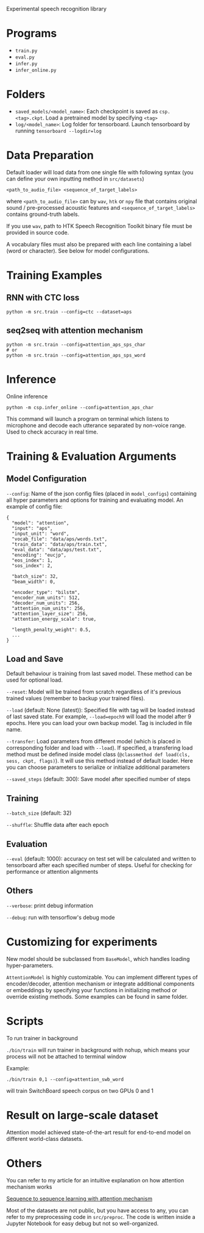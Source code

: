 Experimental speech recognition library

# Programs

- `train.py`
- `eval.py`
- `infer.py`
- `infer_online.py`

# Folders

- `saved_models/<model_name>`: Each checkpoint is saved as `csp.<tag>.ckpt`. Load a pretrained model by specifying `<tag>`
- `log/<model_name>`: Log folder for tensorboard. Launch tensorboard by running `tensorboard --logdir=log`

# Data Preparation

Default loader will load data from one single file with following syntax (you can define your own inputting method in `src/datasets`)

```
<path_to_audio_file> <sequence_of_target_labels>
```

where `<path_to_audio_file>` can by `wav`, `htk` or `npy` file that contains original sound / pre-processed acoustic features and `<sequence_of_target_labels>` contains ground-truth labels.

If you use `wav`, path to HTK Speech Recognition Toolkit binary file must be provided in source code.

A vocabulary files must also be prepared with each line containing a label (word or character). See below for model configurations.

# Training Examples

## RNN with CTC loss

```
python -m src.train --config=ctc --dataset=aps
```

## seq2seq with attention mechanism

```
python -m src.train --config=attention_aps_sps_char
# or
python -m src.train --config=attention_aps_sps_word
```

# Inference

Online inference

```
python -m csp.infer_online --config=attention_aps_char
```

This command will launch a program on terminal which listens to microphone and decode each utterance separated by non-voice range. Used to check accuracy in real time.

# Training & Evaluation Arguments

## Model Configuration

`--config`: Name of the json config files (placed in `model_configs`) containing all hyper parameters and options for training and evaluating model. An example of config file:

```
{
  "model": "attention",
  "input": "aps",
  "input_unit": "word",
  "vocab_file": "data/aps/words.txt",
  "train_data": "data/aps/train.txt",
  "eval_data": "data/aps/test.txt",
  "encoding": "eucjp",
  "eos_index": 1,
  "sos_index": 2,

  "batch_size": 32,
  "beam_width": 0,

  "encoder_type": "bilstm",
  "encoder_num_units": 512,
  "decoder_num_units": 256,
  "attention_num_units": 256,
  "attention_layer_size": 256,
  "attention_energy_scale": true,

  "length_penalty_weight": 0.5,
  ...
}
```

## Load and Save

Default behaviour is training from last saved model. These method can be used for optional load.

`--reset`: Model will be trained from scratch regardless of it's previous trained values (remember to backup your trained files). 

`--load` (default: None (latest)): Specified file with tag will be loaded instead of last saved state. For example, `--load=epoch9` will load the model after 9 epochs. Here you can load your own backup model. Tag is included in file name.

`--transfer`: Load parameters from different model (which is placed in corresponding folder and load with `--load`). If specified, a transfering load method must be defined inside model class (`@classmethod def load(cls, sess, ckpt, flags)`). It will use this method instead of default loader. Here you can choose parameters to serialize or initialize additional parameters

`--saved_steps` (default: 300): Save model after specified number of steps

## Training

`--batch_size` (default: 32)

`--shuffle`: Shuffle data after each epoch

## Evaluation

`--eval` (default: 1000): accuracy on test set will be calculated and written to tensorboard after each specified number of steps. Useful for checking for performance or attention alignments

## Others

`--verbose`: print debug information

`--debug`: run with tensorflow's debug mode

# Customizing for experiments

New model should be subclassed from `BaseModel`, which handles loading hyper-parameters.

`AttentionModel` is highly customizable. You can implement different types of encoder/decoder, attention mechanism or integrate additional components or embeddings by specifying your functions in initializing method or override existing methods. Some examples can be found in same folder.

# Scripts

To run trainer in background

`./bin/train` will run trainer in background with nohup, which means your process will not be attached to terminal window

Example:

```
./bin/train 0,1 --config=attention_swb_word
```

will train SwitchBoard speech corpus on two GPUs 0 and 1

# Result on large-scale dataset

Attention model achieved state-of-the-art result for end-to-end model on different world-class datasets.

# Others

You can refer to my article for an intuitive explanation on how attention mechanism works

[Sequence to sequence learning with attention mechanism](https://medium.com/@viettrungdang/sequence-to-sequence-learning-with-attention-mechanism-a8964b5e301e)

Most of the datasets are not public, but you have access to any, you can refer to my preprocessing code in `src/preproc`. The code is written inside a Jupyter Notebook for easy debug but not so well-organized.
